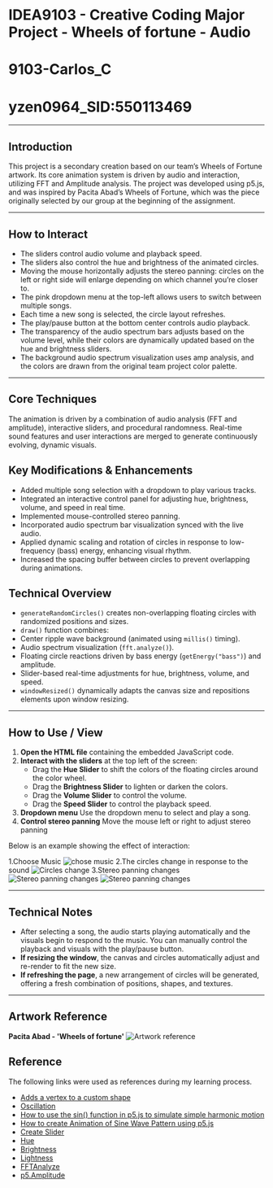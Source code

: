 # IDEA9103 - Creative Coding Major Project - Wheels of fortune - Audio
# 9103-Carlos_C
# yzen0964_SID:550113469

---
## Introduction 
This project is a secondary creation based on our team’s Wheels of Fortune artwork. Its core animation system is driven by audio and interaction, utilizing FFT and Amplitude analysis. The project was developed using p5.js, and was inspired by Pacita Abad’s Wheels of Fortune, which was the piece originally selected by our group at the beginning of the assignment.

---

## How to Interact 
- The sliders control audio volume and playback speed.
- The sliders also control the hue and brightness of the animated circles.
- Moving the mouse horizontally adjusts the stereo panning: circles on the left or right side will enlarge depending on which channel you’re closer to.
- The pink dropdown menu at the top-left allows users to switch between multiple songs. 
- Each time a new song is selected, the circle layout refreshes.
- The play/pause button at the bottom center controls audio playback.
- The transparency of the audio spectrum bars adjusts based on the volume level, while their colors are dynamically updated based on the hue and brightness sliders.
- The background audio spectrum visualization uses amp analysis, and the colors are drawn from the original team project color palette.

---

## Core Techniques  

The animation is driven by a combination of audio analysis (FFT and amplitude), interactive sliders, and procedural randomness. Real-time sound features and user interactions are merged to generate continuously evolving, dynamic visuals.

## Key Modifications & Enhancements
- Added multiple song selection with a dropdown to play various tracks.
- Integrated an interactive control panel for adjusting hue, brightness, volume, and speed in real time.
- Implemented mouse-controlled stereo panning.
- Incorporated audio spectrum bar visualization synced with the live audio.
- Applied dynamic scaling and rotation of circles in response to low-frequency (bass) energy, enhancing visual rhythm.
- Increased the spacing buffer between circles to prevent overlapping during animations.

## Technical Overview  
- `generateRandomCircles()` creates non-overlapping floating circles with randomized positions and sizes.
- `draw()` function combines:
 - Center ripple wave background (animated using `millis()` timing).
 - Audio spectrum visualization (`fft.analyze()`).
 - Floating circle reactions driven by bass energy (`getEnergy("bass")`) and amplitude.
 - Slider-based real-time adjustments for hue, brightness, volume, and speed.
- `windowResized()` dynamically adapts the canvas size and repositions elements upon window resizing.

---

## How to Use / View  
1. **Open the HTML file** containing the embedded JavaScript code.
2. **Interact with the sliders** at the top left of the screen:  
   - Drag the **Hue Slider** to shift the colors of the floating circles around the color wheel.  
   - Drag the **Brightness Slider** to lighten or darken the colors.  
   - Drag the **Volume Slider** to control the volume.  
   - Drag the **Speed Slider** to control the playback speed.  
3. **Dropdown menu** Use the dropdown menu to select and play a song.
4. **Control stereo panning** Move the mouse left or right to adjust stereo panning

Below is an example showing the effect of interaction:

1.Choose Music
![chose music](./assets/chose.png)
2.The circles change in response to the sound
![Circles change](./assets/fft.png)
3.Stereo panning changes
![Stereo panning changes](./assets/2.jpg)
![Stereo panning changes](./assets/4.jpg)

---

## Technical Notes  
- After selecting a song, the audio starts playing automatically and the visuals begin to respond to the music. You can manually control the playback and visuals with the play/pause button.
- **If resizing the window**, the canvas and circles automatically adjust and re-render to fit the new size.
- **If refreshing the page**, a new arrangement of circles will be generated, offering a fresh combination of positions, shapes, and textures.
---

## Artwork Reference
**Pacita Abad - 'Wheels of fortune'**
![Artwork reference](./assets/Pacita_Abad_Wheels_of_fortune.jpg)

## Reference  

The following links were used as references during my learning process.
- [Adds a vertex to a custom shape](https://p5js.org/reference/p5/vertex/)
- [Oscillation](https://natureofcode.com/oscillation/)
- [How to use the sin() function in p5.js to simulate simple harmonic motion](https://codingtrain.github.io/website-archive/learning/nature-of-code/3.5-simple-harmonic-motion.html)
- [How to create Animation of Sine Wave Pattern using p5.js](https://www.geeksforgeeks.org/javascript/how-to-create-animation-of-sine-wave-pattern-using-p5-js/)
- [Create Slider](https://p5js.org/reference/p5/createSlider/)
- [Hue](https://p5js.org/reference/p5/hue/)
- [Brightness](https://p5js.org/reference/p5/brightness/)
- [Lightness](https://p5js.org/reference/p5/lightness/)
- [FFTAnalyze](https://p5js.org/reference/p5.FFT/analyze/)
- [p5.Amplitude](https://p5js.org/reference/p5.sound/p5.Amplitude/)

